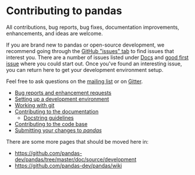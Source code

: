 # Contributing to pandas

All contributions, bug reports, bug fixes, documentation improvements, enhancements, and ideas are welcome.

If you are brand new to pandas or open-source development, we recommend going through the
[GitHub "issues" tab](https://github.com/pandas-dev/pandas/issues) to find issues that interest you.
There are a number of issues listed under [Docs](https://github.com/pandas-dev/pandas/issues?labels=Docs&sort=updated&state=open)
and [good first issue](https://github.com/pandas-dev/pandas/issues?labels=good+first+issue&sort=updated&state=open)
where you could start out. Once you've found an interesting issue, you can return here to get your development environment setup.

Feel free to ask questions on the [mailing list](https://groups.google.com/forum/?fromgroups\#!forum/pydata) or on [Gitter](https://gitter.im/pydata/pandas).

- [Bug reports and enhancement requests](bugs_and_features.html)
- [Setting up a development environment](setup.html)
- [Working with git](git.md)
- [Contributing to the documentation](docs.html)
    - [Docstring guidelines](docstring_guidelines.html)
- [Contributing to the code base](code.html)
- [Submitting your changes to _pandas_](submit.md)

There are some more pages that should be moved here in:

- <https://github.com/pandas-dev/pandas/tree/master/doc/source/development>
- <https://github.com/pandas-dev/pandas/wiki>

